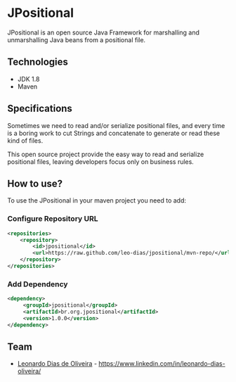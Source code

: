 # **JPositional**

JPositional is an open source Java Framework for marshalling and unmarshalling Java beans from
a positional file.

## Technologies
* JDK 1.8
* Maven

## Specifications
Sometimes we need to read and/or serialize positional files, and every time is a boring work to cut Strings 
and concatenate to generate or read these kind of files.
 
This open source project provide the easy way to read and serialize positional files, leaving developers 
focus only on business rules.


## How to use?
To use the JPositional in your maven project you need to add:
### Configure Repository URL 
```xml
<repositories>
    <repository>
        <id>jpositional</id>
        <url>https://raw.github.com/leo-dias/jpositional/mvn-repo/</url>
    </repository>
</repositories>
```
### Add Dependency
```xml
<dependency>
     <groupId>jpositional</groupId>
     <artifactId>br.org.jpositional</artifactId>
     <version>1.0.0</version>
</dependency>
```
## Team

* [Leonardo Dias de Oliveira](https://www.linkedin.com/in/leonardo-dias-oliveira/) - https://www.linkedin.com/in/leonardo-dias-oliveira/
